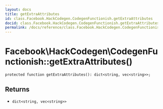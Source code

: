 ```yaml
---
layout: docs
title: getExtraAttributes
id: class.Facebook.HackCodegen.CodegenFunctionish.getExtraAttributes
docid: class.Facebook.HackCodegen.CodegenFunctionish.getExtraAttributes
permalink: /docs/reference/class.Facebook.HackCodegen.CodegenFunctionish.getExtraAttributes/
---
```

# Facebook\\HackCodegen\\CodegenFunctionish::getExtraAttributes()




``` Hack
protected function getExtraAttributes(): dict<string, vec<string>>;
```




## Returns




* ` dict<string, vec<string>> `